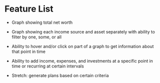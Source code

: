 # Feature List

- Graph showing total net worth
- Graph showing each income source and asset separately with ability to filter by one, some, or all
- Ability to hover and/or click on part of a graph to get information about that point in time
- Ability to add income, expenses, and investments at a specific point in time or recurring at certain intervals
  
- Stretch: generate plans based on certain criteria

